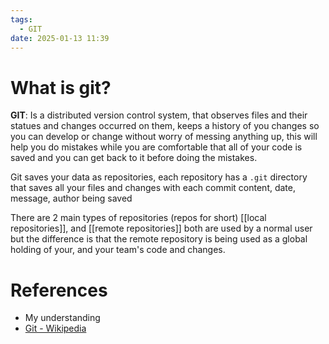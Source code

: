 ```yaml
---
tags:
  - GIT
date: 2025-01-13 11:39
---
```

# What is git?
**GIT**: Is a distributed version control system, that observes files and their statues and changes occurred on them, keeps a history of you changes so you can develop or change without worry of messing anything up, this will help you do mistakes while you are comfortable that all of your code is saved and you can get back to it before doing the mistakes.

Git saves your data as repositories, each repository has a `.git` directory that saves all your files and changes with each commit content, date, message, author being saved

There are 2 main types of repositories (repos for short) [[local repositories]], and [[remote repositories]] both are used by a normal user but the difference is that the remote repository is being used as a global holding of your, and your team's code and changes.
# References
- My understanding
- [Git - Wikipedia](https://en.wikipedia.org/wiki/Git)
